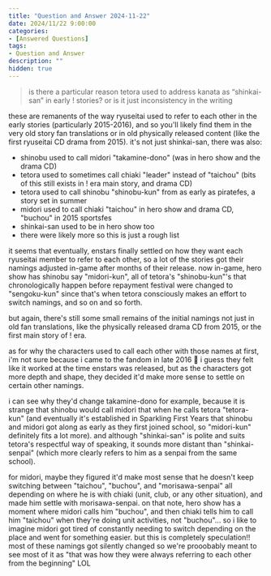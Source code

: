 ```yaml
---
title: "Question and Answer 2024-11-22"
date: 2024/11/22 9:00:00
categories:
- [Answered Questions]
tags:
- Question and Answer
description: ""
hidden: true
---
```


> is there a particular reason tetora used to address kanata as “shinkai-san” in early ! stories? or is it just inconsistency in the writing

<!-- more -->

these are remanents of the way ryuseitai used to refer to each other in the early stories (particularly 2015-2016), and so you'll likely find them in the very old story fan translations or in old physically released content (like the first ryuseitai CD drama from 2015). it's not just shinkai-san, there was also:

* shinobu used to call midori "takamine-dono" (was in hero show and the drama CD)
* tetora used to sometimes call chiaki "leader" instead of "taichou" (bits of this still exists in ! era main story, and drama CD)
* tetora used to call shinobu "shinobu-kun" from as early as piratefes, a story set in summer
* midori used to call chiaki "taichou" in hero show and drama CD, "buchou" in 2015 sportsfes
* shinkai-san used to be in hero show too
* there were likely more so this is just a rough list

it seems that eventually, enstars finally settled on how they want each ryuseitai member to refer to each other, so a lot of the stories got their namings adjusted in-game after months of their release. now in-game, hero show has shinobu say "midori-kun", all of tetora's "shinobu-kun"'s that chronologically happen before repayment festival were changed to "sengoku-kun" since that's when tetora consciously makes an effort to switch namings, and so on and so forth.

but again, there's still some small remains of the initial namings not just in old fan translations, like the physically released drama CD from 2015, or the first main story of ! era.

as for why the characters used to call each other with those names at first, i'm not sure because i came to the fandom in late 2016 🤔 i guess they felt like it worked at the time enstars was released, but as the characters got more depth and shape, they decided it'd make more sense to settle on certain other namings.

i can see why they'd change takamine-dono for example, because it is strange that shinobu would call midori that when he calls tetora "tetora-kun" (and eventually it's established in Sparkling First Years that shinobu and midori got along as early as they first joined school, so "midori-kun" definitely fits a lot more). and although "shinkai-san" is polite and suits tetora's respectful way of speaking, it sounds more distant than "shinkai-senpai" (which more clearly refers to him as a senpai from the same school).

for midori, maybe they figured it'd make most sense that he doesn't keep switching between "taichou", "buchou", and "morisawa-senpai" all depending on where he is with chiaki (unit, club, or any other situation), and made him settle with morisawa-senpai. on that note, hero show has a moment where midori calls him "buchou", and then chiaki tells him to call him "taichou" when they're doing unit activities, not "buchou"... so i like to imagine midori got tired of constantly needing to switch depending on the place and went for something easier. but this is completely speculation!! most of these namings got silently changed so we're prooobably meant to see most of it as "that was how they were always referring to each other from the beginning" LOL